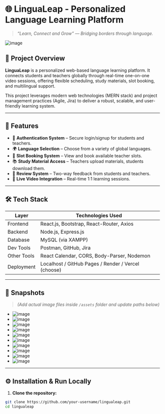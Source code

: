 # 🌐 LinguaLeap - Personalized Language Learning Platform

> _“Learn, Connect and Grow” — Bridging borders through language._

![image](https://github.com/user-attachments/assets/e16f2d32-3ede-4ab1-bc5f-97dfa014d5c2)


## 📌 Project Overview

**LinguaLeap** is a personalized web-based language learning platform. It connects students and teachers globally through real-time one-on-one video sessions, offering flexible scheduling, study materials, slot booking, and multilingual support.

This project leverages modern web technologies (MERN stack) and project management practices (Agile, Jira) to deliver a robust, scalable, and user-friendly learning system.

---

## 🎯 Features

- 🔐 **Authentication System** – Secure login/signup for students and teachers.
- 🌍 **Language Selection** – Choose from a variety of global languages.
- 📅 **Slot Booking System** – View and book available teacher slots.
- 📚 **Study Material Access** – Teachers upload materials, students download them.
- 🌟 **Review System** – Two-way feedback from students and teachers.
- 🎥 **Live Video Integration** – Real-time 1:1 learning sessions.

---

## 🛠️ Tech Stack

| Layer         | Technologies Used                                  |
|--------------|-----------------------------------------------------|
| Frontend     | React.js, Bootstrap, React-Router, Axios            |
| Backend      | Node.js, Express.js                                 |
| Database     | MySQL (via XAMPP)                                   |
| Dev Tools    | Postman, GitHub, Jira                               |
| Other Tools  | React Calendar, CORS, Body-Parser, Nodemon          |
| Deployment   | Localhost / GitHub Pages / Render / Vercel (choose) |

---

## 📸 Snapshots

> *(Add actual image files inside `/assets` folder and update paths below)*

- ![image](https://github.com/user-attachments/assets/e542dc72-eaa9-4934-aafe-bb5787eb2697)
- ![image](https://github.com/user-attachments/assets/92b287e3-1d40-479c-ba3c-f0fdb15a22a2)
- ![image](https://github.com/user-attachments/assets/c845b8b1-7f7c-4081-9bcc-829ed49804bb)
- ![image](https://github.com/user-attachments/assets/649c9159-9fbf-4d54-b848-3bd8a5acf1d1)
- ![image](https://github.com/user-attachments/assets/f9f0e1bd-5d4e-43ca-8b02-fca5d7d00fbf)
- ![image](https://github.com/user-attachments/assets/8479f298-9da9-4382-ab96-5a532aa252a0)
- ![image](https://github.com/user-attachments/assets/b381c455-03ab-458b-892b-660ed58e202c)
- ![image](https://github.com/user-attachments/assets/a277d683-1846-41cb-a395-437231e5a4f6)
- ![image](https://github.com/user-attachments/assets/71dc29b9-017e-4714-8733-8a9d26b2a83c)
- ![image](https://github.com/user-attachments/assets/c6c095c8-f33a-41fb-8c1d-9b0357322f2b)

---

## ⚙️ Installation & Run Locally

1. **Clone the repository:**

```bash
git clone https://github.com/your-username/lingualeap.git
cd lingualeap
